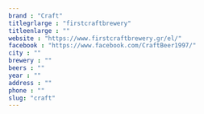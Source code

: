 ```yaml
---
brand : "Craft"
titlegrlarge : "firstcraftbrewery"
titleenlarge : ""
website : "https://www.firstcraftbrewery.gr/el/"
facebook : "https://www.facebook.com/CraftBeer1997/"
city : ""
brewery : ""
beers : ""
year : ""
address : ""
phone : ""
slug: "craft"
---
```

